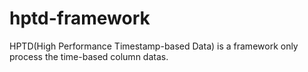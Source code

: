 hptd-framework
==============

HPTD(High Performance Timestamp-based Data) is a framework only process the time-based column datas.